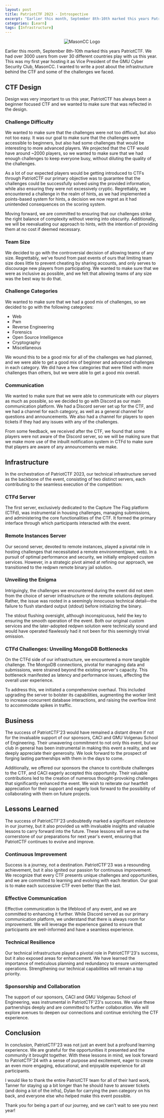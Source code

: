 ```yaml
---
layout: post
title: PatriotCTF 2023 - Introspective
excerpt: "Earlier this month, September 8th-10th marked this years PatriotCTF. We had over 3000 users from over 30 different countries play with us this year. This was my first year hosting it as Vice President of the GMU Cyber Security Club, MasonCC. I wanted to write a post about the infrastructure behind the CTF and some of the challenges we faced."
categories: [Learn]
tags: [Infrastructure]
---
```

<p align="center">
  <img src="https://competitivecyber.club/images/transparent.png" alt="MasonCC Logo">
</p>
Earlier this month, September 8th-10th marked this years PatriotCTF. We had over 3000 users from over 30 different countries play with us this year.  This was my first year hosting it as Vice President of the GMU Cyber Security Club, MasonCC. I wanted to write a post about the infrastructure behind the CTF and some of the challenges we faced.

## CTF Design
Design was very important to us this year, PatriotCTF has always been a beginner focused CTF and we wanted to make sure that was reflected in the design. 

### Challenge Difficulty
We wanted to make sure that the challenges were not too difficult, but also not too easy. It was our goal to make sure that the challenges were accessible to beginners, but also had some challenges that would be interesting to more advanced players. We projected that the CTF would have around ~2000 players, so we wanted to make sure that we had enough challenges to keep everyone busy, without diluting the quality of the challenges. 

As a lot of our expected players would be getting introduced to CTFs through PatriotCTF our primary objective was to guarantee that the challenges could be successfully solved using the provided information, while also ensuring they were not excessively cryptic. Regrettably, we encountered a challenge in the realm of hints, as we had implemented a points-based system for hints, a decision we now regret as it had unintended consequences on the scoring system.

Moving forward, we are committed to ensuring that our challenges strike the right balance of complexity without veering into obscurity. Additionally, we will be reevaluating our approach to hints, with the intention of providing them at no cost if deemed necessary.

### Team Size
We decided to go with the controversial decision of allowing teams of any size. Regrettably, we've found from past events of ours that limiting team size does little to prevent cheating by sharing accounts, and only serves to discourage new players from participating. We wanted to make sure that we were as inclusive as possible, and we felt that allowing teams of any size was the best way to do that.

### Challenge Categories
We wanted to make sure that we had a good mix of challenges, so we decided to go with the following categories:
- Web
- Pwn
- Reverse Engineering
- Forensics
- Open Source Intelligence
- Cryptography
- Miscellaneous

We wound this to be a good mix for all of the challenges we had planned, and we were able to get a good mix of beginner and advanced challenges in each category. We did have a few categories that were filled with more challenges than others, but we were able to get a good mix overall.

### Communication
We wanted to make sure that we were able to communicate with our players as much as possible, so we decided to go with Discord as our main communication platform. We had a Discord server set up for the CTF, and we had a channel for each category, as well as a general channel for questions and announcements. We also had a channel for players to open tickets if they had any issues with any of the challenges. 

From some feedback, we received after the CTF, we found that some players were not aware of the Discord server, so we will be making sure that we make more use of the inbuilt notification system in CTFd to make sure that players are aware of any announcements we make. 

## Infrastructure
In the orchestration of PatriotCTF 2023, our technical infrastructure served as the backbone of the event, consisting of two distinct servers, each contributing to the seamless execution of the competition:

### CTFd Server
The first server, exclusively dedicated to the Capture The Flag platform (CTFd), was instrumental in housing challenges, managing submissions, and administering the core functionalities of the CTF. It formed the primary interface through which participants interacted with the event.

### Remote Instances Server
Our second server, devoted to remote instances, played a pivotal role in hosting challenges that necessitated a remote environment(pwn, web). In a pursuit of optimal performance and security, we initially employed custom services. However, in a strategic pivot aimed at refining our approach, we transitioned to the redpwn remote binary jail solution.

### Unveiling the Enigma
Intriguingly, the challenges we encountered during the event did not stem from the choice of server infrastructure or the remote solutions deployed. Rather, the issue was rooted in a seemingly innocuous technical detail—the failure to flush standard output (stdout) before initializing the binary.

The stdout flushing oversight, although inconspicuous, held the key to ensuring the smooth operation of the event. Both our original custom services and the later-adopted redpwn solution were technically sound and would have operated flawlessly had it not been for this seemingly trivial omission.

### CTFd Challenges: Unveiling MongoDB Bottlenecks
On the CTFd side of our infrastructure, we encountered a more tangible challenge. The MongoDB connections, pivotal for managing data and submissions, were strained beyond the existing server's capacity. This bottleneck manifested as latency and performance issues, affecting the overall user experience.

To address this, we initiated a comprehensive overhaul. This included upgrading the server to bolster its capabilities, augmenting the worker limit to increase concurrent database interactions, and raising the overflow limit to accommodate spikes in traffic.


## Business 
The success of PatriotCTF'23 would have remained a distant dream if not for the invaluable support of our sponsors, CACI and GMU Volgenau School of Engineering. Their unwavering commitment to not only this event, but our club in general has been instrumental in making this event a reality, and we deeply appreciate their generosity. We look forward to the prospect of forging lasting partnerships with them in the days to come.

Additionally, we offered our sponsors the chance to contribute challenges to the CTF, and CACI eagerly accepted this opportunity. Their valuable contributions led to the creation of numerous thought-provoking challenges that significantly enhanced the event. We wish to reiterate our heartfelt appreciation for their support and eagerly look forward to the possibility of collaborating with them on future projects.


## Lessons Learned
The success of PatriotCTF'23 undoubtedly marked a significant milestone in our journey, but it also provided us with invaluable insights and valuable lessons to carry forward into the future. These lessons will serve as the cornerstone of our preparations for next year's event, ensuring that PatriotCTF continues to evolve and improve.

### Continuous Improvement
Success is a journey, not a destination. PatriotCTF'23 was a resounding achievement, but it also ignited our passion for continuous improvement. We recognize that every CTF presents unique challenges and opportunities, and we are committed to learning and evolving with each iteration. Our goal is to make each successive CTF even better than the last.

### Effective Communication
Effective communication is the lifeblood of any event, and we are committed to enhancing it further. While Discord served as our primary communication platform, we understand that there is always room for improvement. We will leverage the experience gained to ensure that participants are well-informed and have a seamless experience.

### Technical Resilience
Our technical infrastructure played a pivotal role in PatriotCTF'23's success, but it also exposed areas for enhancement. We have learned the importance of meticulous planning and redundancy to ensure uninterrupted operations. Strengthening our technical capabilities will remain a top priority.

### Sponsorship and Collaboration

The support of our sponsors, CACI and GMU Volgenau School of Engineering, was instrumental in PatriotCTF'23's success. We value these partnerships deeply and are committed to further collaboration. We will explore avenues to deepen our connections and continue enriching the CTF experience.

## Conclusion
In conclusion, PatriotCTF'23 was not just an event but a profound learning experience. We are grateful for the opportunities it presented and the community it brought together. With these lessons in mind, we look forward to PatriotCTF'24 with a sense of purpose and excitement, eager to create an even more engaging, educational, and enjoyable experience for all participants. 

I would like to thank the entire PatriotCTF team for all of their hard work, Tanner for staying up a bit longer than he should have to answer tickets (and doing a lot of the infra), Dylan for carrying the pwn category on his back, and everyone else who helped make this event possible.

Thank you for being a part of our journey, and we can't wait to see you next year!